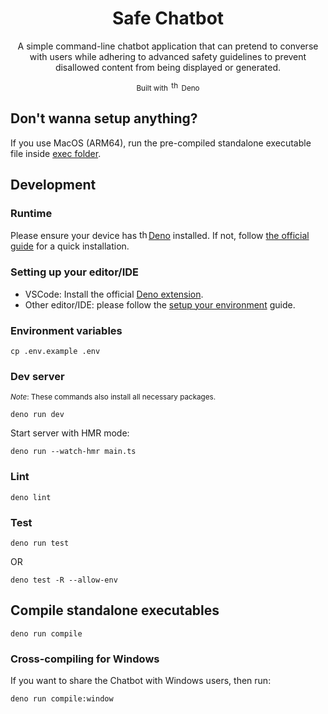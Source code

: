 <div align="center">
<h1>Safe Chatbot</h1>

<p>
A simple command-line chatbot application that can pretend to converse with users while
adhering to advanced safety guidelines to prevent disallowed content from being displayed or
generated.
</p>

<sup>Built with
<img src="https://deno.land/logo.svg" height="15px" alt="the deno mascot dinosaur standing in the rain">
Deno</sup>

</div>

## Don't wanna setup anything?

If you use MacOS (ARM64), run the pre-compiled standalone executable file
inside [exec folder](./exec/).

## Development

### Runtime

Please ensure your device has [<img src="https://deno.land/logo.svg" height="15px" alt="the deno mascot dinosaur standing in the rain">Deno](https://deno.land/) installed. If not,
follow
[the official guide](https://docs.deno.com/runtime/getting_started/installation/)
for a quick installation.

### Setting up your editor/IDE

- VSCode: Install the official
  [Deno extension](https://marketplace.visualstudio.com/items?itemName=denoland.vscode-deno).
- Other editor/IDE: please follow the
  [setup your environment](https://docs.deno.com/runtime/getting_started/setup_your_environment/#setting-up-your-editor%2Fide)
  guide.

### Environment variables

```console
cp .env.example .env
```

### Dev server

<sup>_Note_: These commands also install all necessary packages.</sup>

```console
deno run dev
```

Start server with HMR mode:

```console
deno run --watch-hmr main.ts
```

### Lint

```console
deno lint
```

### Test

```console
deno run test
```

OR

```console
deno test -R --allow-env
```

## Compile standalone executables

```console
deno run compile
```

### Cross-compiling for Windows

If you want to share the Chatbot with Windows users, then run:

```console
deno run compile:window
```
